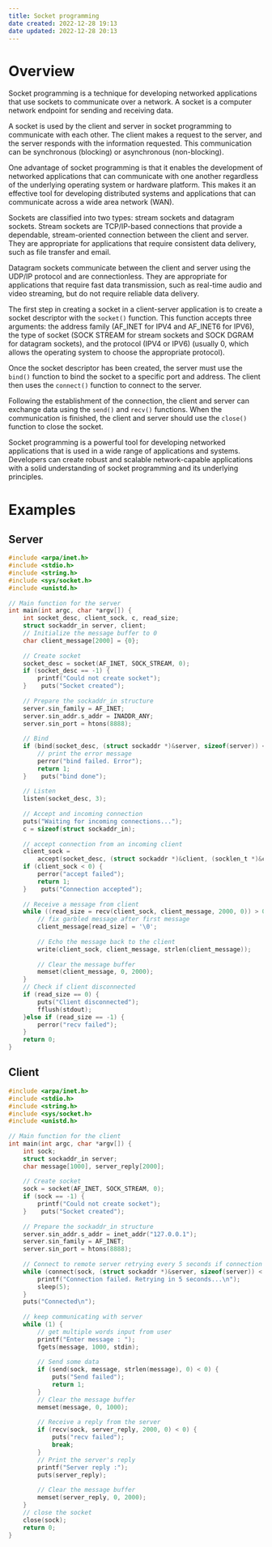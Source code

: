 ```yaml
---
title: Socket programming
date created: 2022-12-28 19:13
date updated: 2022-12-28 20:13
---
```


# Overview

Socket programming is a technique for developing networked applications that use sockets to communicate over a network. A socket is a computer network endpoint for sending and receiving data.

A socket is used by the client and server in socket programming to communicate with each other. The client makes a request to the server, and the server responds with the information requested. This communication can be synchronous (blocking) or asynchronous (non-blocking).

One advantage of socket programming is that it enables the development of networked applications that can communicate with one another regardless of the underlying operating system or hardware platform. This makes it an effective tool for developing distributed systems and applications that can communicate across a wide area network (WAN).

Sockets are classified into two types: stream sockets and datagram sockets. Stream sockets are TCP/IP-based connections that provide a dependable, stream-oriented connection between the client and server. They are appropriate for applications that require consistent data delivery, such as file transfer and email.

Datagram sockets communicate between the client and server using the UDP/IP protocol and are connectionless. They are appropriate for applications that require fast data transmission, such as real-time audio and video streaming, but do not require reliable data delivery.

The first step in creating a socket in a client-server application is to create a socket descriptor with the `socket()` function. This function accepts three arguments: the address family (AF_INET for IPV4 and AF_INET6 for IPV6), the type of socket (SOCK STREAM for stream sockets and SOCK DGRAM for datagram sockets), and the protocol (IPV4 or IPV6) (usually 0, which allows the operating system to choose the appropriate protocol).

Once the socket descriptor has been created, the server must use the `bind()` function to bind the socket to a specific port and address. The client then uses the `connect()` function to connect to the server.

Following the establishment of the connection, the client and server can exchange data using the `send()` and `recv()` functions. When the communication is finished, the client and server should use the `close()` function to close the socket.

Socket programming is a powerful tool for developing networked applications that is used in a wide range of applications and systems. Developers can create robust and scalable network-capable applications with a solid understanding of socket programming and its underlying principles.

# Examples

## Server

```C
#include <arpa/inet.h>  
#include <stdio.h>  
#include <string.h>  
#include <sys/socket.h>  
#include <unistd.h>  
  
// Main function for the server  
int main(int argc, char *argv[]) {  
    int socket_desc, client_sock, c, read_size;  
    struct sockaddr_in server, client;  
    // Initialize the message buffer to 0  
    char client_message[2000] = {0};  
  
    // Create socket  
    socket_desc = socket(AF_INET, SOCK_STREAM, 0);  
    if (socket_desc == -1) {  
        printf("Could not create socket");  
    }    puts("Socket created");  
  
    // Prepare the sockaddr_in structure  
    server.sin_family = AF_INET;  
    server.sin_addr.s_addr = INADDR_ANY;  
    server.sin_port = htons(8888);  
  
    // Bind  
    if (bind(socket_desc, (struct sockaddr *)&server, sizeof(server)) < 0) {  
        // print the error message  
        perror("bind failed. Error");  
        return 1;  
    }    puts("bind done");  
  
    // Listen  
    listen(socket_desc, 3);  
  
    // Accept and incoming connection  
    puts("Waiting for incoming connections...");  
    c = sizeof(struct sockaddr_in);  
  
    // accept connection from an incoming client  
    client_sock =  
        accept(socket_desc, (struct sockaddr *)&client, (socklen_t *)&c);  
    if (client_sock < 0) {  
        perror("accept failed");  
        return 1;  
    }    puts("Connection accepted");  
  
    // Receive a message from client  
    while ((read_size = recv(client_sock, client_message, 2000, 0)) > 0) {  
        // fix garbled message after first message  
        client_message[read_size] = '\0';  
  
        // Echo the message back to the client  
        write(client_sock, client_message, strlen(client_message));  
  
        // Clear the message buffer  
        memset(client_message, 0, 2000);  
    }  
    // Check if client disconnected  
    if (read_size == 0) {  
        puts("Client disconnected");  
        fflush(stdout);  
    }else if (read_size == -1) {  
        perror("recv failed");  
    }  
    return 0;  
}
```

## Client

```C
#include <arpa/inet.h>  
#include <stdio.h>  
#include <string.h>  
#include <sys/socket.h>  
#include <unistd.h>  
  
// Main function for the client  
int main(int argc, char *argv[]) {  
    int sock;  
    struct sockaddr_in server;  
    char message[1000], server_reply[2000];  
  
    // Create socket  
    sock = socket(AF_INET, SOCK_STREAM, 0);  
    if (sock == -1) {  
        printf("Could not create socket");  
    }    puts("Socket created");  
  
    // Prepare the sockaddr_in structure  
    server.sin_addr.s_addr = inet_addr("127.0.0.1");  
    server.sin_family = AF_INET;  
    server.sin_port = htons(8888);  
  
    // Connect to remote server retrying every 5 seconds if connection fails and print status  
    while (connect(sock, (struct sockaddr *)&server, sizeof(server)) < 0) {  
        printf("Connection failed. Retrying in 5 seconds...\n");  
        sleep(5);  
    }  
    puts("Connected\n");  
  
    // keep communicating with server  
    while (1) {  
        // get multiple words input from user  
        printf("Enter message : ");  
        fgets(message, 1000, stdin);  
  
        // Send some data  
        if (send(sock, message, strlen(message), 0) < 0) {  
            puts("Send failed");  
            return 1;  
        }  
        // Clear the message buffer  
        memset(message, 0, 1000);  
  
        // Receive a reply from the server  
        if (recv(sock, server_reply, 2000, 0) < 0) {  
            puts("recv failed");  
            break;  
        }  
        // Print the server's reply  
        printf("Server reply :");  
        puts(server_reply);  
  
        // Clear the message buffer  
        memset(server_reply, 0, 2000);  
    }  
    // close the socket  
    close(sock);  
    return 0;  
}
```
